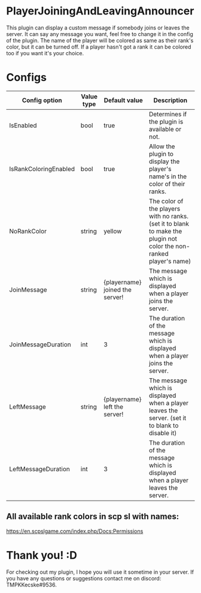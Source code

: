 # PlayerJoiningAndLeavingAnnouncer
This plugin can display a custom message if somebody joins or leaves the server. It can say any message you want, feel free to change it in the config of the plugin. The name of the player will be colored as same as their rank's color, but it can be turned off. If a player hasn't got a rank it can be colored too if you want it's your choice.
# Configs 
| Config option  | Value type | Default value | Description
| ------------- | ------------- | ------------- | ------------- |
| IsEnabled  | bool  | true  | Determines if the plugin is available or not.  |
| IsRankColoringEnabled  | bool  | true  | Allow the plugin to display the player's name's in the color of their ranks. |
| NoRankColor  | string  | yellow | The color of the players with no ranks.  (set it to blank to make the plugin not color the non-ranked player's name) |
| JoinMessage  | string  | {playername} joined the server!  | The message which is displayed when a player joins the server. |
| JoinMessageDuration  | int  | 3  | The duration of the message which is displayed when a player joins the server. |
| LeftMessage  | string  | {playername} left the server!  | The message which is displayed when a player leaves the server. (set it to blank to disable it) |
| LeftMessageDuration  | int  | 3  | The duration of the message which is displayed when a player leaves the server. |
## All available rank colors in scp sl with names:
https://en.scpslgame.com/index.php/Docs:Permissions
# Thank you! :D
For checking out my plugin, I hope you will use it sometime in your server. If you have any questions or suggestions contact me on discord: TMPKKecske#9536.

